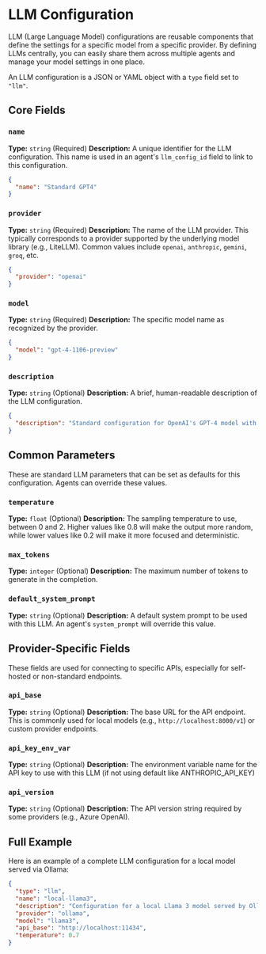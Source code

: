 # LLM Configuration

LLM (Large Language Model) configurations are reusable components that define the settings for a specific model from a specific provider. By defining LLMs centrally, you can easily share them across multiple agents and manage your model settings in one place.

An LLM configuration is a JSON or YAML object with a `type` field set to `"llm"`.

## Core Fields

### `name`
**Type:** `string` (Required)
**Description:** A unique identifier for the LLM configuration. This name is used in an agent's `llm_config_id` field to link to this configuration.

```json
{
  "name": "Standard GPT4"
}
```

### `provider`
**Type:** `string` (Required)
**Description:** The name of the LLM provider. This typically corresponds to a provider supported by the underlying model library (e.g., LiteLLM). Common values include `openai`, `anthropic`, `gemini`, `groq`, etc.

```json
{
  "provider": "openai"
}
```

### `model`
**Type:** `string` (Required)
**Description:** The specific model name as recognized by the provider.

```json
{
  "model": "gpt-4-1106-preview"
}
```

### `description`
**Type:** `string` (Optional)
**Description:** A brief, human-readable description of the LLM configuration.

```json
{
  "description": "Standard configuration for OpenAI's GPT-4 model with default settings."
}
```

## Common Parameters

These are standard LLM parameters that can be set as defaults for this configuration. Agents can override these values.

### `temperature`
**Type:** `float` (Optional)
**Description:** The sampling temperature to use, between 0 and 2. Higher values like 0.8 will make the output more random, while lower values like 0.2 will make it more focused and deterministic.

### `max_tokens`
**Type:** `integer` (Optional)
**Description:** The maximum number of tokens to generate in the completion.

### `default_system_prompt`
**Type:** `string` (Optional)
**Description:** A default system prompt to be used with this LLM. An agent's `system_prompt` will override this value.

## Provider-Specific Fields

These fields are used for connecting to specific APIs, especially for self-hosted or non-standard endpoints.

### `api_base`
**Type:** `string` (Optional)
**Description:** The base URL for the API endpoint. This is commonly used for local models (e.g., `http://localhost:8000/v1`) or custom provider endpoints.

### `api_key_env_var`
**Type:** `string` (Optional)
**Description:** The environment variable name for the API key to use with this LLM (if not using default like ANTHROPIC_API_KEY)

### `api_version`
**Type:** `string` (Optional)
**Description:** The API version string required by some providers (e.g., Azure OpenAI).

## Full Example

Here is an example of a complete LLM configuration for a local model served via Ollama:

```json
{
  "type": "llm",
  "name": "local-llama3",
  "description": "Configuration for a local Llama 3 model served by Ollama.",
  "provider": "ollama",
  "model": "llama3",
  "api_base": "http://localhost:11434",
  "temperature": 0.7
}
